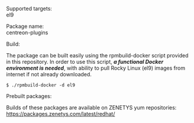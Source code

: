 Supported targets:<br/>
el9

Package name:<br/>
centreon-plugins

Build:

The package can be built easily using the rpmbuild-docker script provided in this repository. In order to use this script, _**a functional Docker environment is needed**_, with ability to pull Rocky Linux (el9) images from internet if not already downloaded.

```
$ ./rpmbuild-docker -d el9
```

Prebuilt packages:

Builds of these packages are available on ZENETYS yum repositories:<br/>
https://packages.zenetys.com/latest/redhat/
